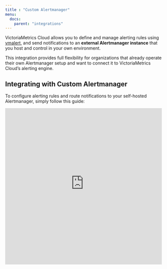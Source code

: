 ```yaml
---
title : "Custom Alertmanager"
menu:
  docs:
    parent: "integrations"
---
```


VictoriaMetrics Cloud allows you to define and manage alerting rules using
[vmalert](https://docs.victoriametrics.com/vmalert/), and send notifications to an
**external Alertmanager instance** that you host and control in your own environment.

This integration provides full flexibility for organizations that already operate their own
Alertmanager setup and want to connect it to VictoriaMetrics Cloud’s alerting engine.

## Integrating with Custom Alertmanager

To configure alerting rules and route notifications to your self-hosted Alertmanager, simply follow
this guide:

<iframe 
    width="100%"
    style="aspect-ratio: 1/1;"
    name="iframe" 
    id="integration" 
    frameborder="0"
    src="https://console.victoriametrics.cloud/public/integrations/custom-alertmanager" >
</iframe>
